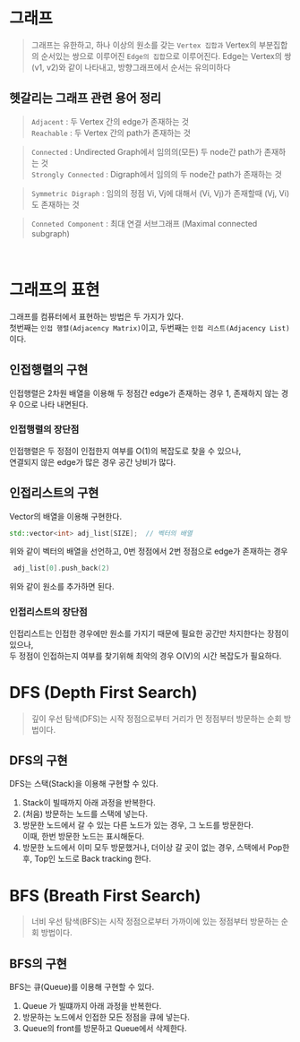 
# 그래프
 > 그래프는 유한하고, 하나 이상의 원소를 갖는 `Vertex 집합과` Vertex의 부분집합의 순서있는 쌍으로 이루어진 `Edge의 집합`으로 이루어진다.
 Edge는 Vertex의 쌍 (v1, v2)와 같이 나타내고, 방향그래프에서 순서는 유의미하다 
 
 
## 헷갈리는 그래프 관련 용어 정리
> `Adjacent` : 두 Vertex 간의 edge가 존재하는 것  
 `Reachable` : 두 Vertex 간의 path가 존재하는 것  
 
> `Connected` : Undirected Graph에서 임의의(모든) 두 node간 path가 존재하는 것  
  `Strongly Connected` : Digraph에서 임의의 두 node간 path가 존재하는 것
  
> `Symmetric Digraph` : 임의의 정점 Vi, Vj에 대해서 (Vi, Vj)가 존재할때 (Vj, Vi)도 존재하는 것  

> `Conneted Component` : 최대 연결 서브그래프 (Maximal connected subgraph)

</br>

# 그래프의 표현
  그래프를 컴퓨터에서 표현하는 방법은 두 가지가 있다.  
 첫번째는 `인접 행렬(Adjacency Matrix)`이고, 두번째는 `인접 리스트(Adjacency List)` 이다.

 ## 인접행렬의 구현
  인접행렬은 2차원 배열을 이용해 두 정점간 edge가 존재하는 경우 1, 존재하지 않는 경우 0으로 나타 내면된다.  
  ### 인접행렬의 장단점
  인접행렬은 두 정점이 인접한지 여부를  O(1)의 복잡도로 찾을 수 있으나,  
  연결되지 않은 edge가 많은 경우 공간 낭비가 많다.
  
 ## 인접리스트의 구현
  Vector의 배열을 이용해 구현한다.
``` C++
std::vector<int> adj_list[SIZE];  // 벡터의 배열
```
  위와 같이 벡터의 배열을 선언하고, 0번 정점에서 2번 정점으로 edge가 존재하는 경우
 ```C++ 
  adj_list[0].push_back(2)
 ```
  위와 같이 원소를 추가하면 된다.

  ### 인접리스트의 장단점
   인접리스트는 인접한 경우에만 원소를 가지기 때문에 필요한 공간만 차지한다는 장점이 있으나,  
   두 정점이 인접하는지 여부를 찾기위해 최악의 경우 O(V)의 시간 복잡도가 필요하다.
   
   
# DFS (Depth First Search)
 > 깊이 우선 탐색(DFS)는 시작 정점으로부터 거리가 먼 정점부터 방문하는 순회 방법이다.  
 
 ## DFS의 구현
  DFS는 스택(Stack)을 이용해 구현할 수 있다.  
  1. Stack이 빌때까지 아래 과정을 반복한다.
  2. (처음) 방문하는 노드를 스택에 넣는다.
  3. 방문한 노드에서 갈 수 있는 다른 노드가 있는 경우, 그 노드를 방문한다.  
  이때, 한번 방문한 노드는 표시해둔다.
  4. 방문한 노드에서 이미 모두 방문했거나, 더이상 갈 곳이 없는 경우, 스택에서 Pop한 후, Top인 노드로 Back tracking 한다. 
 
 

# BFS (Breath First Search)
 > 너비 우선 탐색(BFS)는 시작 정점으로부터 가까이에 있는 정점부터 방문하는 순회 방법이다.
 
  ## BFS의 구현
  BFS는 큐(Queue)를 이용해 구현할 수 있다.
  1. Queue 가 빌떄까지 아래 과정을 반복한다.
  2. 방문하는 노드에서 인접한 모든 정점을 큐에 넣는다.
  3. Queue의 front를 방문하고 Queue에서 삭제한다.  

  
